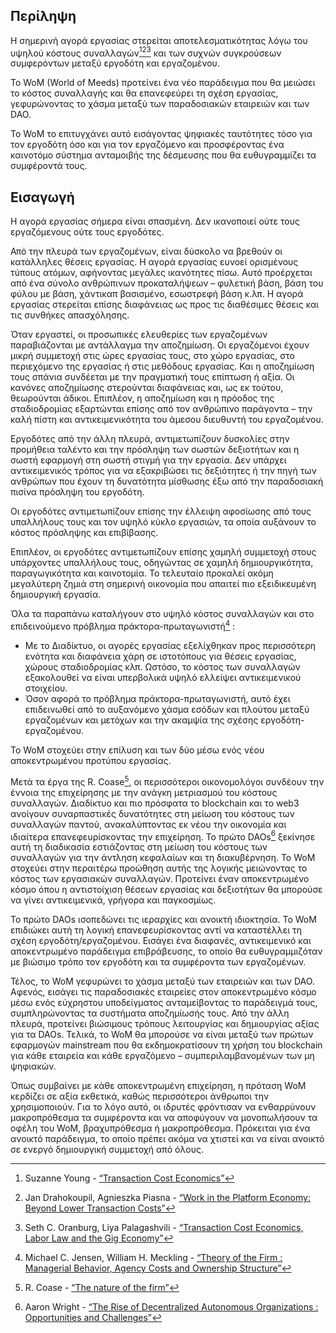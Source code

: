

## Περίληψη

Η σημερινή αγορά εργασίας στερείται αποτελεσματικότητας λόγω του υψηλού κόστους συναλλαγών[^1][^2][^3] και των συχνών συγκρούσεων συμφερόντων μεταξύ εργοδότη και εργαζομένου.

Το WoM (World of Meeds) προτείνει ένα νέο παράδειγμα που θα μειώσει το κόστος συναλλαγής και θα επανεφεύρει τη σχέση εργασίας, γεφυρώνοντας το χάσμα μεταξύ των παραδοσιακών εταιρειών και των DAO.

Το WoM το επιτυγχάνει αυτό εισάγοντας ψηφιακές ταυτότητες τόσο για τον εργοδότη όσο και για τον εργαζόμενο και προσφέροντας ένα καινοτόμο σύστημα ανταμοιβής της δέσμευσης που θα ευθυγραμμίζει τα συμφέροντά τους.

## Εισαγωγή

Η αγορά εργασίας σήμερα είναι σπασμένη. Δεν ικανοποιεί ούτε τους εργαζόμενους ούτε τους εργοδότες.

Από την πλευρά των εργαζομένων, είναι δύσκολο να βρεθούν οι κατάλληλες θέσεις εργασίας. Η αγορά εργασίας ευνοεί ορισμένους τύπους ατόμων, αφήνοντας μεγάλες ικανότητες πίσω. Αυτό προέρχεται από ένα σύνολο ανθρώπινων προκαταλήψεων – φυλετική βάση, βάση του φύλου με βάση, χάντικαπ βασισμένο, εσωστρεφή βάση κ.λπ. Η αγορά εργασίας στερείται επίσης διαφάνειας ως προς τις διαθέσιμες θέσεις και τις συνθήκες απασχόλησης.

Όταν εργαστεί, οι προσωπικές ελευθερίες των εργαζομένων παραβιάζονται με αντάλλαγμα την αποζημίωση. Οι εργαζόμενοι έχουν μικρή συμμετοχή στις ώρες εργασίας τους, στο χώρο εργασίας, στο περιεχόμενο της εργασίας ή στις μεθόδους εργασίας. Και η αποζημίωση τους σπάνια συνδέεται με την πραγματική τους επίπτωση ή αξία. Οι κανόνες αποζημίωσης στερούνται διαφάνειας και, ως εκ τούτου, θεωρούνται άδικοι. Επιπλέον, η αποζημίωση και η πρόοδος της σταδιοδρομίας εξαρτώνται επίσης από τον ανθρώπινο παράγοντα – την καλή πίστη και αντικειμενικότητα του άμεσου διευθυντή του εργαζομένου.

Εργοδότες από την άλλη πλευρά, αντιμετωπίζουν δυσκολίες στην προμήθεια ταλέντο και την πρόσληψη των σωστών δεξιοτήτων και η σωστή εφαρμογή στη σωστή στιγμή για την εργασία. Δεν υπάρχει αντικειμενικός τρόπος για να εξακριβώσει τις δεξιότητες ή την πηγή των ανθρώπων που έχουν τη δυνατότητα μίσθωσης έξω από την παραδοσιακή πισίνα πρόσληψη του εργοδότη.

Οι εργοδότες αντιμετωπίζουν επίσης την έλλειψη αφοσίωσης από τους υπαλλήλους τους και τον υψηλό κύκλο εργασιών, τα οποία αυξάνουν το κόστος πρόσληψης και επιβίβασης.

Επιπλέον, οι εργοδότες αντιμετωπίζουν επίσης χαμηλή συμμετοχή στους υπάρχοντες υπαλλήλους τους, οδηγώντας σε χαμηλή δημιουργικότητα, παραγωγικότητα και καινοτομία. Το τελευταίο προκαλεί ακόμη μεγαλύτερη ζημιά στη σημερινή οικονομία που απαιτεί πιο εξειδικευμένη δημιουργική εργασία.

Όλα τα παραπάνω καταλήγουν στο υψηλό κόστος συναλλαγών και στο επιδεινούμενο πρόβλημα πράκτορα-πρωταγωνιστή[^4] :

- Με το Διαδίκτυο, οι αγορές εργασίας εξελίχθηκαν προς περισσότερη ενότητα και διαφάνεια χάρη σε ιστοτόπους για θέσεις εργασίας, χώρους σταδιοδρομίας κλπ. Ωστόσο, το κόστος των συναλλαγών εξακολουθεί να είναι υπερβολικά υψηλό ελλείψει αντικειμενικού στοιχείου.
- Όσον αφορά το πρόβλημα πράκτορα-πρωταγωνιστή, αυτό έχει επιδεινωθεί από το αυξανόμενο χάσμα εσόδων και πλούτου μεταξύ εργαζομένων και μετόχων και την ακαμψία της σχέσης εργοδότη-εργαζομένου.

Το WoM στοχεύει στην επίλυση και των δύο μέσω ενός νέου αποκεντρωμένου προτύπου εργασίας.

Μετά τα έργα της R. Coase[^5], οι περισσότεροι οικονομολόγοι συνδέουν την έννοια της επιχείρησης με την ανάγκη μετριασμού του κόστους συναλλαγών. Διαδίκτυο και πιο πρόσφατα το blockchain και το web3 ανοίγουν συναρπαστικές δυνατότητες στη μείωση του κόστους των συναλλαγών παντού, ανακαλύπτοντας εκ νέου την οικονομία και ιδιαίτερα επανεφευρίσκοντας την επιχείρηση. Το πρώτο DAOs[^6] ξεκίνησε αυτή τη διαδικασία εστιάζοντας στη μείωση του κόστους των συναλλαγών για την άντληση κεφαλαίων και τη διακυβέρνηση. Το WoM στοχεύει στην περαιτέρω προώθηση αυτής της λογικής μειώνοντας το κόστος των εργασιακών συναλλαγών. Προτείνει έναν αποκεντρωμένο κόσμο όπου η αντιστοίχιση θέσεων εργασίας και δεξιοτήτων θα μπορούσε να γίνει αντικειμενικά, γρήγορα και παγκοσμίως.

Το πρώτο DAOs ισοπεδώνει τις ιεραρχίες και ανοικτή ιδιοκτησία. Το WoM επιδιώκει αυτή τη λογική επανεφευρίσκοντας αντί να καταστέλλει τη σχέση εργοδότη/εργαζομένου. Εισάγει ένα διαφανές, αντικειμενικό και αποκεντρωμένο παράδειγμα επιβράβευσης, το οποίο θα ευθυγραμμιζόταν με βιώσιμο τρόπο τον εργοδότη και τα συμφέροντα των εργαζομένων.

Τέλος, το WoM γεφυρώνει το χάσμα μεταξύ των εταιρειών και των DAO. Αφενός, εισάγει τις παραδοσιακές εταιρείες στον αποκεντρωμένο κόσμο μέσω ενός εύχρηστου υποδείγματος ανταμείβοντας το παράδειγμά τους, συμπληρώνοντας τα συστήματα αποζημίωσής τους. Από την άλλη πλευρά, προτείνει βιώσιμους τρόπους λειτουργίας και δημιουργίας αξίας για τα DAOs. Τελικά, το WoM θα μπορούσε να είναι μεταξύ των πρώτων εφαρμογών mainstream που θα εκδημοκρατίσουν τη χρήση του blockchain για κάθε εταιρεία και κάθε εργαζόμενο – συμπεριλαμβανομένων των μη ψηφιακών.

Όπως συμβαίνει με κάθε αποκεντρωμένη επιχείρηση, η πρόταση WoM κερδίζει σε αξία εκθετικά, καθώς περισσότεροι άνθρωποι την χρησιμοποιούν. Για το λόγο αυτό, οι ιδρυτές φρόντισαν να ενθαρρύνουν μακροπρόθεσμα τα συμφέροντα και να αποφύγουν να μονοπωλήσουν τα οφέλη του WoM, βραχυπρόθεσμα ή μακροπρόθεσμα. Πρόκειται για ένα ανοικτό παράδειγμα, το οποίο πρέπει ακόμα να χτιστεί και να είναι ανοικτό σε ενεργό δημιουργική συμμετοχή από όλους.


[^1]: Suzanne Young - [“Transaction Cost Economics”](https://www.academia.edu/24703426/Transaction_Cost_Economics)
[^2]: Jan Drahokoupil, Agnieszka Piasna - [“Work in the Platform Economy: Beyond Lower Transaction Costs”](https://www.intereconomics.eu/contents/year/2017/number/6/article/work-in-the-platform-economy-beyond-lower-transaction-costs.html)
[^3]: Seth C. Oranburg, Liya Palagashvili - [“Transaction Cost Economics, Labor Law and the Gig Economy”](https://dsc.duq.edu/cgi/viewcontent.cgi?article=1115&context=law-faculty-scholarship)
[^4]: Michael C. Jensen, William H. Meckling - [“Theory of the Firm : Managerial Behavior, Agency Costs and Ownership Structure”](https://www.sfu.ca/~wainwrig/Econ400/jensen-meckling.pdf)
[^5]: R. Coase - [“The nature of the firm”](http://econdse.org/wp-content/uploads/2014/09/firm-coase.pdf)
[^6]: Aaron Wright - [“The Rise of Decentralized Autonomous Organizations : Opportunities and Challenges”](https://stanford-jblp.pubpub.org/pub/rise-of-daos/release/1)

